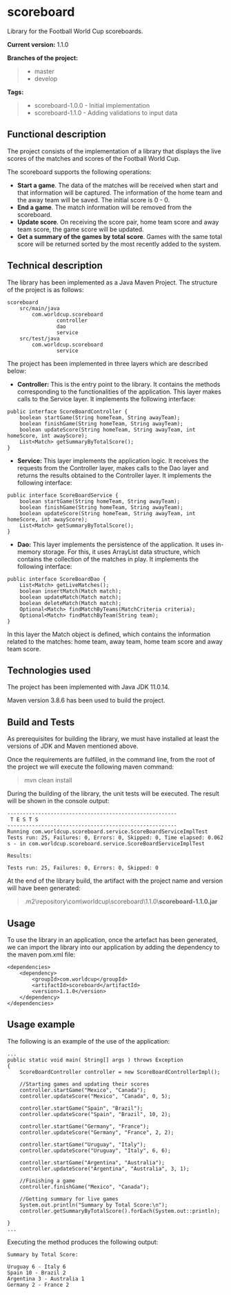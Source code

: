 # scoreboard

Library for the Football World Cup scoreboards.

**Current version:** 1.1.0

**Branches of the project:**
> - master
> - develop

**Tags:**
> - scoreboard-1.0.0 - Initial implementation
> - scoreboard-1.1.0 - Adding validations to input data


## Functional description

The project consists of the implementation of a library that displays the live scores of the matches and scores of the Football World Cup.

The scoreboard supports the following operations:

- **Start a game**. The data of the matches will be received when start and that information will be captured. The information of the home team and the away team will be saved. The initial score is 0 - 0.
- **End a game**. The match information will be removed from the scoreboard.
- **Update score**. On receiving the score pair, home team score and away team score, the game score will be updated.
- **Get a summary of the games by total score**. Games with the same total score will be returned sorted by the most recently added to the system.



## Technical description

The library has been implemented as a Java Maven Project. The structure of the project is as follows:

```
scoreboard
	src/main/java
		com.worldcup.scoreboard
				controller
				dao
				service
	src/test/java
		com.worldcup.scoreboard
				service
```

The project has been implemented in three layers which are described below:

- **Controller:** This is the entry point to the library. It contains the methods corresponding to the functionalities of the application. This layer makes calls to the Service layer. It implements the following interface:

```
public interface ScoreBoardController {
	boolean startGame(String homeTeam, String awayTeam);
	boolean finishGame(String homeTeam, String awayTeam);
	boolean updateScore(String homeTeam, String awayTeam, int homeScore, int awayScore);
	List<Match> getSummaryByTotalScore();
}
```

- **Service:** This layer implements the application logic. It receives the requests from the Controller layer, makes calls to the Dao layer and returns the results obtained to the Controller layer. It implements the following interface:

```
public interface ScoreBoardService {
	boolean startGame(String homeTeam, String awayTeam);
	boolean finishGame(String homeTeam, String awayTeam);
	boolean updateScore(String homeTeam, String awayTeam, int homeScore, int awayScore);
	List<Match> getSummaryByTotalScore();
}
```

- **Dao:** This layer implements the persistence of the application. It uses in-memory storage. For this, it uses ArrayList data structure, which contains the collection of the matches in play. It implements the following interface:

```
public interface ScoreBoardDao {
	List<Match> getLiveMatches();
	boolean insertMatch(Match match);
	boolean updateMatch(Match match);
	boolean deleteMatch(Match match);
	Optional<Match> findMatchByTeams(MatchCriteria criteria);
	Optional<Match> findMatchByTeam(String team);
}
```

In this layer the Match object is defined, which contains the information related to the matches: home team, away team, home team score and away team score.



## Technologies used

The project has been implemented with Java JDK 11.0.14.

Maven version 3.8.6 has been used to build the project.



## Build and Tests

As prerequisites for building the library, we must have installed at least the versions of JDK and Maven mentioned above.

Once the requirements are fulfilled, in the command line, from the root of the project we will execute the following maven command:

> mvn clean install

During the building of the library, the unit tests will be executed. The result will be shown in the console output:


```
-------------------------------------------------------
 T E S T S
-------------------------------------------------------
Running com.worldcup.scoreboard.service.ScoreBoardServiceImplTest
Tests run: 25, Failures: 0, Errors: 0, Skipped: 0, Time elapsed: 0.062 s - in com.worldcup.scoreboard.service.ScoreBoardServiceImplTest

Results:

Tests run: 25, Failures: 0, Errors: 0, Skipped: 0
```

At the end of the library build, the artifact with the project name and version will have been generated:

> .m2\repository\com\worldcup\scoreboard\1.1.0\\**scoreboard-1.1.0.jar**


## Usage

To use the library in an application, once the artefact has been generated, we can import the library into our application by adding the dependency to the maven pom.xml file:

```
<dependencies>
	<dependency>
		<groupId>com.worldcup</groupId>
		<artifactId>scoreboard</artifactId>
		<version>1.1.0</version>
	</dependency>
</dependencies>
```



## Usage example

The following is an example of the use of the application:

```
...
public static void main( String[] args ) throws Exception
{
	ScoreBoardController controller = new ScoreBoardControllerImpl();
		
	//Starting games and updating their scores
	controller.startGame("Mexico", "Canada");
	controller.updateScore("Mexico", "Canada", 0, 5);
		
	controller.startGame("Spain", "Brazil");
	controller.updateScore("Spain", "Brazil", 10, 2);
		
	controller.startGame("Germany", "France");
	controller.updateScore("Germany", "France", 2, 2);
		
	controller.startGame("Uruguay", "Italy");
	controller.updateScore("Uruguay", "Italy", 6, 6);
		
	controller.startGame("Argentina", "Australia");
	controller.updateScore("Argentina", "Australia", 3, 1);
		
	//Finishing a game
	controller.finishGame("Mexico", "Canada");
		
	//Getting summary for live games
	System.out.println("Summary by Total Score:\n");
	controller.getSummaryByTotalScore().forEach(System.out::println);
		
}
...
```

Executing the method produces the following output:

```
Summary by Total Score:

Uruguay 6 - Italy 6
Spain 10 - Brazil 2
Argentina 3 - Australia 1
Germany 2 - France 2
```
